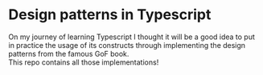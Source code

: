 # Design patterns in Typescript

On my journey of learning Typescript I thought it will be a good idea to put in practice the usage of its constructs through implementing the design patterns from the famous GoF book.  
This repo contains all those implementations!
